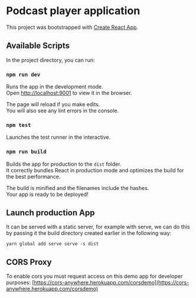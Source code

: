 # Podcast player application

This project was bootstrapped with [Create React App](https://github.com/facebook/create-react-app).

## Available Scripts

In the project directory, you can run:

### `npm run dev`

Runs the app in the development mode.\
Open [http://localhost:9001](http://localhost:9001) to view it in the browser.

The page will reload if you make edits.\
You will also see any lint errors in the console.

### `npm test`

Launches the test runner in the interactive.

### `npm run build`

Builds the app for production to the `dist` folder.\
It correctly bundles React in production mode and optimizes the build for the best performance.

The build is minified and the filenames include the hashes.\
Your app is ready to be deployed!

## Launch production App

It can be served with a static server, for example with serve, we can do this by passing it the build directory created earlier in the following way:

<code>yarn global add serve
serve -s dist
</code>

## CORS Proxy
To enable cors you must request access on this demo app for developer purposes:
[https://cors-anywhere.herokuapp.com/corsdemo](https://cors-anywhere.herokuapp.com/corsdemo)
